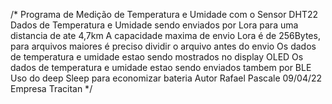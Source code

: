 /*
Programa de Medição de Temperatura e Umidade com o Sensor DHT22
Dados de Temperatura e Umidade sendo enviados por Lora para uma distancia de ate 4,7km
A capacidade maxima de envio Lora é de 256Bytes, para arquivos maiores é preciso dividir o arquivo antes do envio
Os dados de temperatura e umidade estao sendo mostrados no display OLED
Os dados de temperatura e umidade estao sendo enviados tambem por BLE
Uso do deep Sleep para economizar bateria
Autor Rafael Pascale 09/04/22
Empresa Tracitan 
*/